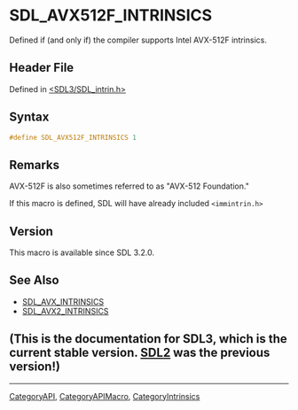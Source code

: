 # SDL_AVX512F_INTRINSICS

Defined if (and only if) the compiler supports Intel AVX-512F intrinsics.

## Header File

Defined in [<SDL3/SDL_intrin.h>](https://github.com/libsdl-org/SDL/blob/main/include/SDL3/SDL_intrin.h)

## Syntax

```c
#define SDL_AVX512F_INTRINSICS 1
```

## Remarks

AVX-512F is also sometimes referred to as "AVX-512 Foundation."

If this macro is defined, SDL will have already included `<immintrin.h>`

## Version

This macro is available since SDL 3.2.0.

## See Also

- [SDL_AVX_INTRINSICS](SDL_AVX_INTRINSICS)
- [SDL_AVX2_INTRINSICS](SDL_AVX2_INTRINSICS)


## (This is the documentation for SDL3, which is the current stable version. [SDL2](https://wiki.libsdl.org/SDL2/) was the previous version!)



----
[CategoryAPI](CategoryAPI), [CategoryAPIMacro](CategoryAPIMacro), [CategoryIntrinsics](CategoryIntrinsics)

